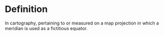 # Definition

In cartography, pertaining to or measured on a map projection in which a
meridian is used as a fictitious equator.

